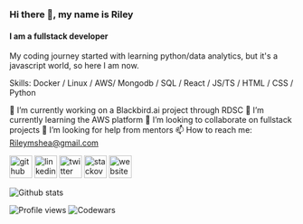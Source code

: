 ### Hi there 👋, my name is Riley
#### I am a fullstack developer


My coding journey started with learning python/data analytics, but it's a javascript world, so here I am now.

Skills: Docker / Linux / AWS/ Mongodb / SQL /  React / JS/TS / HTML / CSS / Python

🔭 I’m currently working on a Blackbird.ai project through RDSC 🌱 I’m currently learning the AWS platform 👯 I’m looking to collaborate on fullstack projects 🤔 I’m looking for help from mentors 📫 How to reach me: Rileymshea@gmail.com 

[<img src='https://cdn.jsdelivr.net/npm/simple-icons@3.0.1/icons/github.svg' alt='github' height='40'>](https://github.com/RileyMShea)  [<img src='https://cdn.jsdelivr.net/npm/simple-icons@3.0.1/icons/linkedin.svg' alt='linkedin' height='40'>](https://www.linkedin.com/in/https://www.linkedin.com/in/riley-s-04393667//)  [<img src='https://cdn.jsdelivr.net/npm/simple-icons@3.0.1/icons/twitter.svg' alt='twitter' height='40'>](https://twitter.com/Rshea001)  [<img src='https://cdn.jsdelivr.net/npm/simple-icons@3.0.1/icons/stackoverflow.svg' alt='stackoverflow' height='40'>](https://stackoverflow.com/users/7262049/riley-shea)  [<img src='https://cdn.jsdelivr.net/npm/simple-icons@3.0.1/icons/icloud.svg' alt='website' height='40'>](rileymshea.github.io)  

![Github stats](https://github-readme-stats.vercel.app/api?username=RileyMShea&show_icons=true)

![Profile views](https://gpvc.arturio.dev/RileyMShea) ![Codewars](https://www.codewars.com/users/RileyMShea/badges/micro)
